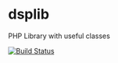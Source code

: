 dsplib
======

PHP Library with useful classes

[![Build Status](https://travis-ci.org/pfeyssaguet/dsplib.png?branch=master)](https://travis-ci.org/pfeyssaguet/dsplib)
